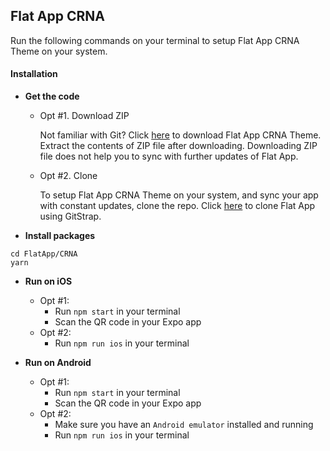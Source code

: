 
## Flat App CRNA

Run the following commands on your terminal to setup Flat App CRNA Theme on your system.


#### Installation

*	**Get the code**
	*	Opt #1. Download ZIP

		Not familiar with Git?
		Click [here](http://gitstrap.com/strapmobile/FlatApp/repository/archive.zip?ref=master) to download Flat App CRNA Theme.
		Extract the contents of ZIP file after downloading.
		Downloading ZIP file does not help you to sync with further updates of Flat App.

	*	Opt #2. Clone

		To setup Flat App CRNA Theme on your system, and sync your app with constant updates, clone the repo.
		Click [here](http://gitstrap.com/strapmobile/FlatApp) to clone Flat App using GitStrap.

*	**Install packages**
```
cd FlatApp/CRNA
yarn
```

*	**Run on iOS**
	*	Opt #1:
		*	Run `npm start` in your terminal
		*	Scan the QR code in your Expo app
	*	Opt #2:
		*	Run `npm run ios` in your terminal


*	**Run on Android**
	*	Opt #1:
		*	Run `npm start` in your terminal
		*	Scan the QR code in your Expo app
	*	Opt #2:
		*	Make sure you have an `Android emulator` installed and running
		*	Run `npm run ios` in your terminal